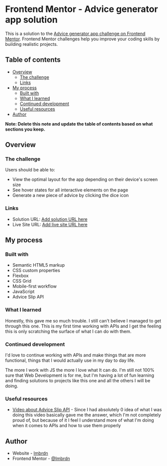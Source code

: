 # Frontend Mentor - Advice generator app solution

This is a solution to the [Advice generator app challenge on Frontend Mentor](https://www.frontendmentor.io/challenges/advice-generator-app-QdUG-13db). Frontend Mentor challenges help you improve your coding skills by building realistic projects.

## Table of contents

- [Overview](#overview)
  - [The challenge](#the-challenge)
  - [Links](#links)
- [My process](#my-process)
  - [Built with](#built-with)
  - [What I learned](#what-i-learned)
  - [Continued development](#continued-development)
  - [Useful resources](#useful-resources)
- [Author](#author)

**Note: Delete this note and update the table of contents based on what sections you keep.**

## Overview

### The challenge

Users should be able to:

- View the optimal layout for the app depending on their device's screen size
- See hover states for all interactive elements on the page
- Generate a new piece of advice by clicking the dice icon


### Links

- Solution URL: [Add solution URL here](https://github.com/imbrdn/advice-generator/)
- Live Site URL: [Add live site URL here](https://imbrdn.github.io/advice-generator/)

## My process

### Built with

- Semantic HTML5 markup
- CSS custom properties
- Flexbox
- CSS Grid
- Mobile-first workflow
- JavaScript
- Advice Slip API

### What I learned

Honestly, this gave me so much trouble. I still can't believe I managed to get through this one. This is my first time working with APIs and I get the feeling this is only scratching the surface of what I can do with them. 

### Continued development

I'd love to continue working with APIs and make things that are more functional, things that I would actually use in my day to day life.

The more I work with JS the more I love what It can do. I'm still not 100% sure that Web Development is for me, but I'm having a lot of fun learning and finding solutions to projects like this one and all the others I will be doing.

### Useful resources

- [Video about Advice Slip API](https://www.example.com) - Since I had absolutely 0 idea of what I was doing this video basically gave me the answer, which I'm not completely proud of, but because of it I feel I understand more of what I'm doing when it comes to APIs and how to use them properly

## Author

- Website - [Imbrdn](https://www.github.com/imbrdn/)
- Frontend Mentor - [@Imbrdn](https://www.frontendmentor.io/profile/imbrdn)


